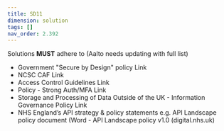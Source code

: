 ```yaml
---
title: SD11
dimension: solution
tags: []
nav_order: 2.392
---
```


Solutions **MUST** adhere to (Aalto needs updating with full list) 

- Government "Secure by Design" policy Link 
- NCSC CAF  Link 
- Access Control Guidelines Link 
- Policy - Strong Auth/MFA Link 
- Storage and Processing of Data Outside of the UK - Information Governance Policy Link 
- NHS England’s API strategy & policy statements e.g. API Landscape policy document (Word - API Landscape policy v1.0 (digital.nhs.uk) 